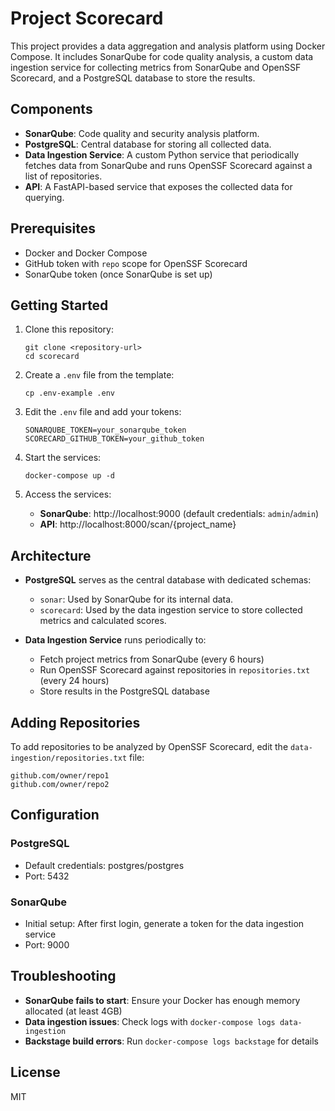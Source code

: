 # Project Scorecard

This project provides a data aggregation and analysis platform using Docker Compose. It includes SonarQube for code quality analysis, a custom data ingestion service for collecting metrics from SonarQube and OpenSSF Scorecard, and a PostgreSQL database to store the results.

## Components

- **SonarQube**: Code quality and security analysis platform.
- **PostgreSQL**: Central database for storing all collected data.
- **Data Ingestion Service**: A custom Python service that periodically fetches data from SonarQube and runs OpenSSF Scorecard against a list of repositories.
- **API**: A FastAPI-based service that exposes the collected data for querying.

## Prerequisites

- Docker and Docker Compose
- GitHub token with `repo` scope for OpenSSF Scorecard
- SonarQube token (once SonarQube is set up)

## Getting Started

1. Clone this repository:
   ```
   git clone <repository-url>
   cd scorecard
   ```

2. Create a `.env` file from the template:
   ```
   cp .env-example .env
   ```

3. Edit the `.env` file and add your tokens:
   ```
   SONARQUBE_TOKEN=your_sonarqube_token
   SCORECARD_GITHUB_TOKEN=your_github_token
   ```

4. Start the services:
   ```
   docker-compose up -d
   ```

5. Access the services:
   - **SonarQube**: http://localhost:9000 (default credentials: `admin`/`admin`)
   - **API**: http://localhost:8000/scan/{project_name}

## Architecture

- **PostgreSQL** serves as the central database with dedicated schemas:
  - `sonar`: Used by SonarQube for its internal data.
  - `scorecard`: Used by the data ingestion service to store collected metrics and calculated scores.

- **Data Ingestion Service** runs periodically to:
  - Fetch project metrics from SonarQube (every 6 hours)
  - Run OpenSSF Scorecard against repositories in `repositories.txt` (every 24 hours)
  - Store results in the PostgreSQL database

## Adding Repositories

To add repositories to be analyzed by OpenSSF Scorecard, edit the `data-ingestion/repositories.txt` file:

```
github.com/owner/repo1
github.com/owner/repo2
```

## Configuration

### PostgreSQL
- Default credentials: postgres/postgres
- Port: 5432

### SonarQube
- Initial setup: After first login, generate a token for the data ingestion service
- Port: 9000

## Troubleshooting

- **SonarQube fails to start**: Ensure your Docker has enough memory allocated (at least 4GB)
- **Data ingestion issues**: Check logs with `docker-compose logs data-ingestion`
- **Backstage build errors**: Run `docker-compose logs backstage` for details

## License

MIT
